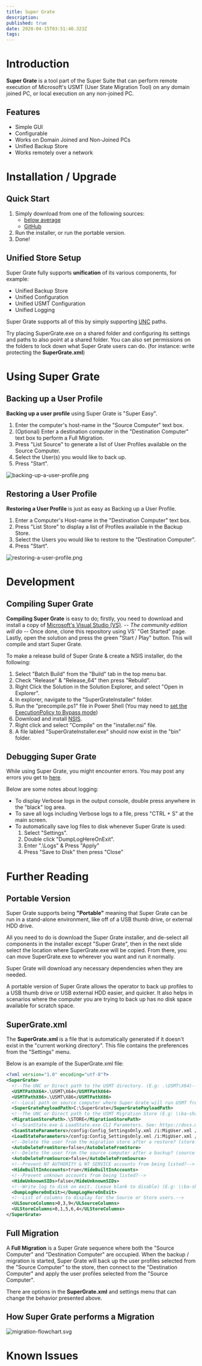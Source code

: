 ```yaml
---
title: Super Grate
description: 
published: true
date: 2020-04-15T03:51:40.323Z
tags: 
---
```


# Introduction
**Super Grate** is a tool part of the Super Suite that can perform remote execution of Microsoft's USMT (User State Migration Tool) on any domain joined PC, or local execution on any non-joined PC.

## Features
* Simple GUI
* Configurable
* Works on Domain Joined and Non-Joined PCs
* Unified Backup Store
* Works remotely over a network

# Installation / Upgrade

## Quick Start

1. Simply download from one of the following sources:
    * [below average](https://belowaverage.org/software/supergrate/download/)
    * [GitHub](https://github.com/belowaverage-org/SuperGrate/releases)
2. Run the installer, or run the portable version.
3. Done!

## Unified Store Setup

Super Grate fully supports **unification** of its various components, for example:

* Unified Backup Store
* Unified Configuration
* Unified USMT Configuration
* Unified Logging

Super Grate supports all of this by simply supporting [UNC](https://en.wikipedia.org/wiki/Path_(computing)#Universal_Naming_Convention) paths.

Try placing SuperGrate.exe on a shared folder and configuring its settings and paths to also point at a shared folder.
You can also set permissions on the folders to lock down what Super Grate users can do. (for instance: write protecting the **SuperGrate.xml**)


# Using Super Grate

## Backing up a User Profile
**Backing up a user profile** using Super Grate is "Super Easy".

1. Enter the computer's host-name in the "Source Computer" text box.
2. (Optional) Enter a destination computer in the "Destination Computer" text box to perform a Full Migration.
3. Press "List Source" to generate a list of User Profiles available on the Source Computer.
4. Select the User(s) you would like to back up.
5. Press "Start".

![backing-up-a-user-profile.png](/software/backing-up-a-user-profile.png)

## Restoring a User Profile

**Restoring a User Profile** is just as easy as Backing up a User Profile.

1. Enter a Computer's Host-name in the "Destination Computer" text box.
2. Press "List Store" to display a list of Profiles available in the Backup Store.
3. Select the Users you would like to restore to the "Destination Computer".
4. Press "Start".

![restoring-a-user-profile.png](/software/restoring-a-user-profile.png)

# Development

## Compiling Super Grate

**Compiling Super Grate** is easy to do; firstly, you need to download and install a copy of [Microsoft's Visual Studio (VS)](https://visualstudio.microsoft.com/vs/). -- *The community edition will do* -- Once done, clone this repository using VS' "Get Started" page. Lastly, open the solution and press the green "Start / Play" button. This will compile and start Super Grate.

To make a release build of Super Grate & create a NSIS installer, do the following:

1. Select "Batch Build" from the "Build" tab in the top menu bar.
2. Check "Release" & "Release_64" then press "Rebuild".
3. Right Click the Solution in the Solution Explorer, and select "Open in Explorer".
4. In explorer, navigate to the "SuperGrateInstaller" folder.
5. Run the "precompile.ps1" file in Power Shell (You may need to [set the ExecutionPolicy to Bypass mode](https://docs.microsoft.com/en-us/powershell/module/microsoft.powershell.security/set-executionpolicy?view=powershell-6))
6. Download and install [NSIS](https://nsis.sourceforge.io).
7. Right click and select "Compile" on the "installer.nsi" file.
8. A file labled "SuperGrateInstaller.exe" should now exist in the "bin" folder.

## Debugging Super Grate

While using Super Grate, you might encounter errors. You may post any errors you get to [here](https://github.com/belowaverage-org/SuperGrate/issues).

Below are some notes about logging:

* To display Verbose logs in the output console, double press anywhere in the "black" log area.
* To save all logs including Verbose logs to a file, press "CTRL + S" at the main screen.
* To automatically save log files to disk whenever Super Grate is used:
    1. Select "Settings".
    2. Double click "DumpLogHereOnExit".
    3. Enter ".\Logs" & Press "Apply"
    4. Press "Save to Disk" then press "Close"

# Further Reading

## Portable Version

Super Grate supports being **"Portable"** meaning that Super Grate can be run in a stand-alone environment, like off of a USB thumb drive, or external HDD drive.

All you need to do is download the Super Grate installer, and de-select all components in the installer except "Super Grate", then in the next slide select the location where SuperGrate.exe will be copied. From there, you can move SuperGrate.exe to wherever you want and run it normally.

Super Grate will download any necessary dependencies when they are needed.

A portable version of Super Grate allows the operator to back up profiles to a USB thumb drive or USB external HDD easier, and quicker. It also helps in scenarios where the computer you are trying to back up has no disk space available for scratch space.

## SuperGrate.xml

The **SuperGrate.xml** is a file that is automatically generated if it doesn't exist in the "current working directory". This file contains the preferences from the "Settings" menu.

Below is an example of the SuperGrate.xml file:

```xml
<?xml version="1.0" encoding="utf-8"?>
<SuperGrate>
  <!--The UNC or Direct path to the USMT directory. (E.g: .\USMT\X64)-->
  <USMTPathX64>.\USMT\X64</USMTPathX64>
  <USMTPathX86>.\USMT\X86</USMTPathX86>
  <!--Local path on source computer where Super Grate will run USMT from. (E.g: C:\SuperGrate)-->
  <SuperGratePayloadPath>C:\SuperGrate</SuperGratePayloadPath>
  <!--The UNC or Direct path to the USMT Migration Store (E.g: \\ba-share\s$ or .\STORE)-->
  <MigrationStorePath>.\STORE</MigrationStorePath>
  <!--ScanState.exe & LoadState.exe CLI Parameters. See: https://docs.microsoft.com/en-us/windows/deployment/usmt/usmt-command-line-syntax -->
  <ScanStateParameters>/config:Config_SettingsOnly.xml /i:MigUser.xml /c /r:3 /o</ScanStateParameters>
  <LoadStateParameters>/config:Config_SettingsOnly.xml /i:MigUser.xml /c /r:3 /lac /lae</LoadStateParameters>
  <!--Delete the user from the migration store after a restore? (store to destination)-->
  <AutoDeleteFromStore>false</AutoDeleteFromStore>
  <!--Delete the user from the source computer after a backup? (source to store)-->
  <AutoDeleteFromSource>false</AutoDeleteFromSource>
  <!--Prevent NT AUTHORITY & NT SERVICE accounts from being listed?-->
  <HideBuiltInAccounts>true</HideBuiltInAccounts>
  <!--Prevent unknown accounts from being listed?-->
  <HideUnknownSIDs>false</HideUnknownSIDs>
  <!--Write log to disk on exit. (Leave blank to disable) (E.g: \\ba-share\s$\Logs or .\Logs)-->
  <DumpLogHereOnExit></DumpLogHereOnExit>
  <!--List of columns to display for the Source or Store users.-->
  <ULSourceColumns>0,3,9</ULSourceColumns>
  <ULStoreColumns>0,1,5,6,4</ULStoreColumns>
</SuperGrate>
```

## Full Migration

A **Full Migration** is a Super Grate sequence where both the "Source Computer" and "Destination Computer" are occupied.
When the backup / migration is started, Super Grate will back up the user profiles selected from the "Source Computer" to the store, then connect to the "Destination Computer" and apply the user profiles selected from the "Source Computer".

There are options in the **SuperGrate.xml** and settings menu that can change the behavior presented above.

## How Super Grate performs a Migration

![migration-flowchart.svg](/software/migration-flowchart.svg)

# Known Issues



















